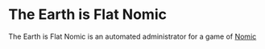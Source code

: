 # The Earth is Flat Nomic
The Earth is Flat Nomic is an automated administrator for a game of [Nomic](https://en.wikipedia.org/wiki/Nomic)
